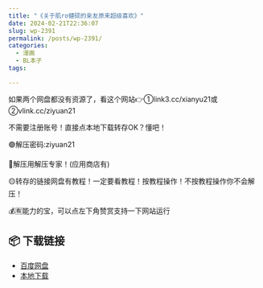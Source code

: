 ```yaml
---
title: "《关于肌ro健硕的亲友原来超级喜欢》"
date: 2024-02-21T22:36:07
slug: wp-2391
permalink: /posts/wp-2391/
categories:
  - 漫画
  - BL本子
tags:

---
```


如果两个网盘都没有资源了，看这个网站👉①link3.cc/xianyu21或②vlink.cc/ziyuan21

不需要注册账号！直接点本地下载转存OK？懂吧！

🟢解压密码:ziyuan21

🔵解压用解压专家！(应用商店有)

🟡转存的链接网盘有教程！一定要看教程！按教程操作！不按教程操作你不会解压！

💰🈶能力的宝，可以点左下角赞赏支持一下网站运行

## 📦 下载链接
- [百度网盘](https://blziyuan21.com/pay-download/2391?key=08696e6431&down_id=0)
- [本地下载](https://blziyuan21.com/pay-download/2391?key=08696e6431&down_id=1)

